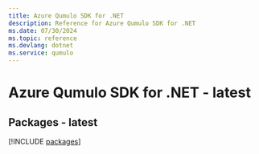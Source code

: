 ```yaml
---
title: Azure Qumulo SDK for .NET
description: Reference for Azure Qumulo SDK for .NET
ms.date: 07/30/2024
ms.topic: reference
ms.devlang: dotnet
ms.service: qumulo
---
```

# Azure Qumulo SDK for .NET - latest
## Packages - latest
[!INCLUDE [packages](qumulo-index.md)]